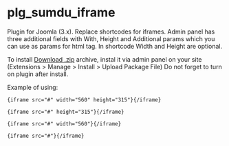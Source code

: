 # plg_sumdu_iframe
Plugin for Joomla (3.x). Replace shortcodes for iframes.
Admin panel has three additional fields with With, Height and Additional params which you can use as params for html tag.
In shortcode Width and Height are optional.

To install [Download .zip](https://github.com/SHolovanenko/plg_sumdu_iframe/blob/master/plg_sumdu_iframe.zip) archive, instal it via admin panel on your site (Extensions > Manage > Install > Upload Package File)
Do not forget to turn on plugin after install.

Example of using:
```
{iframe src="#" width="560" height="315"}{/iframe}

{iframe src="#" height="315"}{/iframe}

{iframe src="#" width="560"}{/iframe}

{iframe src="#"}{/iframe}
```
